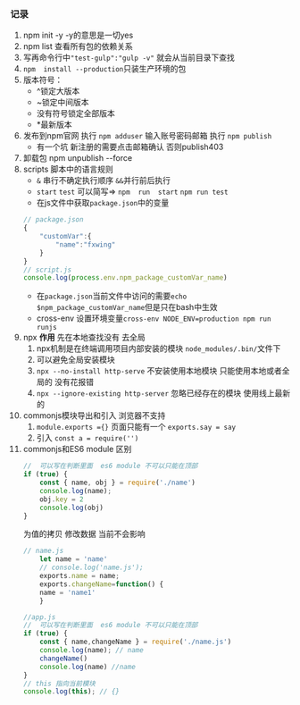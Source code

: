 ### 记录
1. npm init -y -y的意思是一切yes
2. npm  list  查看所有包的依赖关系
3. 写再命令行中`"test-gulp":"gulp -v"`  就会从当前目录下查找
4. `npm  install --production`只装生产环境的包
5. 版本符号：
    - ^锁定大版本
    - ~锁定中间版本
    - 没有符号锁定全部版本
    - *最新版本
6. 发布到npm官网  执行 `npm adduser` 输入账号密码邮箱  执行 `npm publish`
     - 有一个坑  新注册的需要点击邮箱确认 否则publish403
7. 卸载包  npm  unpublish --force
8. scripts 脚本中的语言规则
    - `&` 串行不确定执行顺序  `&&`并行前后执行
    - `start` `test` 可以简写=> `npm  run  start`  `npm run test`
    - 在js文件中获取`package.json`中的变量
    ```js
    // package.json
    {
        "customVar":{
            "name":"fxwing"
        }
    }
    // script.js
    console.log(process.env.npm_package_customVar_name)
    ```
    - 在`package.json`当前文件中访问的需要`echo $npm_package_customVar_name`但是只在bash中生效
    - cross-env 设置环境变量`cross-env NODE_ENV=production npm run runjs`
9. npx
    <strong>作用</strong>
    先在本地查找没有 去全局
    1. npx机制是在终端调用项目内部安装的模块 `node_modules/.bin/`文件下
    2. 可以避免全局安装模块
    3. `npx --no-install http-serve` 不安装使用本地模块  只能使用本地或者全局的 没有花报错
    4. `npx --ignore-existing http-server` 忽略已经存在的模块   使用线上最新的
10. commonjs模块导出和引入 浏览器不支持
    1. `module.exports ={}` 页面只能有一个 `exports.say = say`
    2. 引入 `const a = require('')`
11. commonjs和ES6 module 区别
    ```js
    //  可以写在判断里面  es6 module 不可以只能在顶部
    if (true) {
        const { name, obj } = require('./name')
        console.log(name);
        obj.key = 2
        console.log(obj)
    }
    ```
    为值的拷贝 修改数据 当前不会影响
    ```js
    // name.js
        let name = 'name'
        // console.log('name.js');
        exports.name = name;
        exports.changeName=function() {
        name = 'name1'
        }
    ```
    ```js
    //app.js
    //  可以写在判断里面  es6 module 不可以只能在顶部
    if (true) {
        const { name,changeName } = require('./name.js')
        console.log(name); // name
        changeName()
        console.log(name) //name
    }
    // this 指向当前模块
    console.log(this); // {}
    ```
